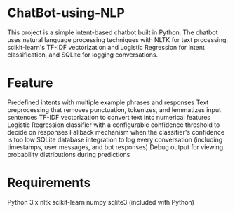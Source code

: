 # ChatBot-using-NLP

This project is a simple intent-based chatbot built in Python. The chatbot uses natural language processing techniques with NLTK for text processing, scikit-learn's TF-IDF vectorization and Logistic Regression for intent classification, and SQLite for logging conversations.

# Feature
Predefined intents with multiple example phrases and responses
Text preprocessing that removes punctuation, tokenizes, and lemmatizes input sentences
TF-IDF vectorization to convert text into numerical features
Logistic Regression classifier with a configurable confidence threshold to decide on responses
Fallback mechanism when the classifier's confidence is too low
SQLite database integration to log every conversation (including timestamps, user messages, and bot responses)
Debug output for viewing probability distributions during predictions

# Requirements
Python 3.x
nltk
scikit-learn
numpy
sqlite3 (included with Python)


